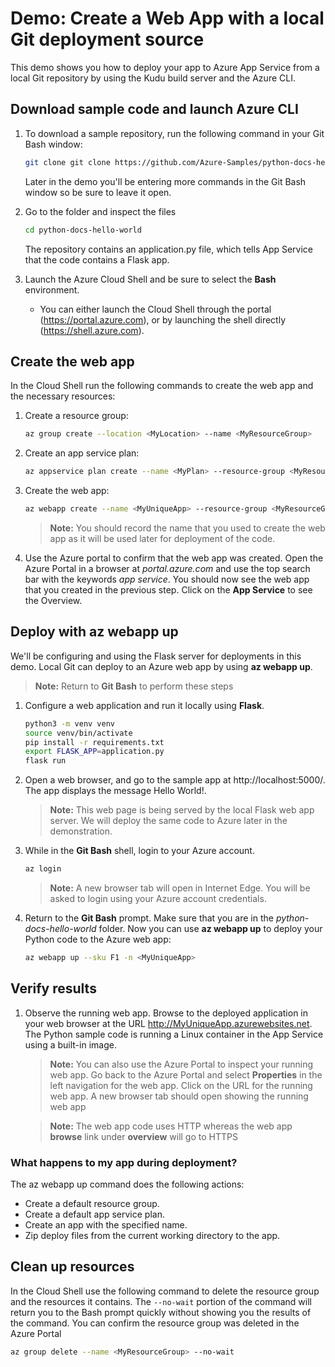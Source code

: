 # Demo: Create a Web App with a local Git deployment source

This demo shows you how to deploy your app to Azure App Service from a local Git repository by using the Kudu build server and the Azure CLI. 


## Download sample code and launch Azure CLI

1. To download a sample repository, run the following command in your Git Bash window:

    ```bash
    git clone git clone https://github.com/Azure-Samples/python-docs-hello-world
    ```

    Later in the demo you'll be entering more commands in the Git Bash window so be sure to leave it open.
    
2.  Go to the folder and inspect the files

    ```bash
    cd python-docs-hello-world
    ```
    
    The repository contains an application.py file, which tells App Service that the code contains a Flask app. 

3. Launch the Azure Cloud Shell and be sure to select the **Bash** environment.
    * You can either launch the Cloud Shell through the portal (https://portal.azure.com),
or by launching the shell directly (https://shell.azure.com).


## Create the web app 

In the Cloud Shell run the following commands to create the web app and the necessary resources:

1. Create a resource group:

    ```bash
    az group create --location <MyLocation> --name <MyResourceGroup>
    ```

2. Create an app service plan:

    ```bash
    az appservice plan create --name <MyPlan> --resource-group <MyResourceGroup>
    ```

3. Create the web app:

    ```bash
    az webapp create --name <MyUniqueApp> --resource-group <MyResourceGroup> --plan <MyPlan>  --deployment-local-git
    ```
   >**Note:** You should record the name that you used to create the web app <MyUniqueApp> as it will be used later for deployment of the code.
    
4.  Use the Azure portal to confirm that the web app was created.  Open the Azure Portal in a browser at _portal.azure.com_ and use the top search bar with the keywords _app service_.  You should now see the web app that you created in the previous step. Click on the **App Service** to see the Overview.


## Deploy with az webapp up

We'll be configuring and using the Flask server for deployments in this demo. Local Git can deploy to an Azure web app by using **az webapp up**. 

   >**Note:** Return to **Git Bash** to perform these steps

1. Configure a web application and run it locally using **Flask**.
    
    ```bash
    python3 -m venv venv
    source venv/bin/activate
    pip install -r requirements.txt
    export FLASK_APP=application.py
    flask run
    ```
2. Open a web browser, and go to the sample app at http://localhost:5000/. The app displays the message Hello World!.

   >**Note:** This web page is being served by the local Flask web app server.  We will deploy the same code to Azure later in the demonstration.

3. While in the **Git Bash** shell, login to your Azure account.

    ```bash
    az login
    ```
    
    >**Note:**  A new browser tab will open in Internet Edge.  You will be asked to login using your Azure account credentials.

4. Return to the **Git Bash** prompt. Make sure that you are in the _python-docs-hello-world_ folder. Now you can use **az webapp up** to deploy your Python code to the Azure web app:

    ```bash
    az webapp up --sku F1 -n <MyUniqueApp>
    ```

## Verify results

1. Observe the running web app.  Browse to the deployed application in your web browser at the URL http://MyUniqueApp.azurewebsites.net.
The Python sample code is running a Linux container in the App Service using a built-in image.
    
    >**Note:** You can also use the Azure Portal to inspect your running web app.  Go back to the Azure Portal and select **Properties** in the left navigation for the web app.  Click on the URL for the running web app.  A new browser tab should open showing the running web app
    
    >**Note:** The web app code uses HTTP whereas the web app **browse** link under **overview** will go to HTTPS
    
   

### What happens to my app during deployment?

The az webapp up command does the following actions:
- Create a default resource group.
- Create a default app service plan.
- Create an app with the specified name.
- Zip deploy files from the current working directory to the app.


## Clean up resources

In the Cloud Shell use the following command to delete the resource group and the resources it contains. The `--no-wait` portion of the command will return you to the Bash prompt quickly without showing you the results of the command. You can confirm the resource group was deleted in the Azure Portal

```bash
az group delete --name <MyResourceGroup> --no-wait
```
